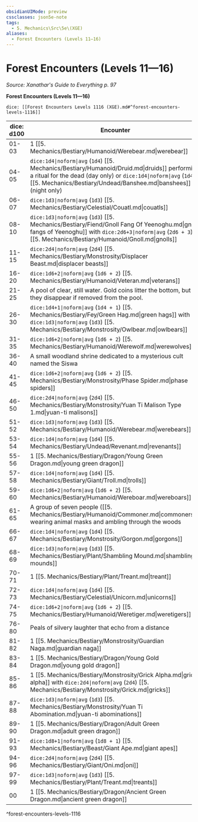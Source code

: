 ```yaml
---
obsidianUIMode: preview
cssclasses: json5e-note
tags:
  - 5. Mechanics\Src\5e\(XGE)
aliases:
  - Forest Encounters (Levels 11—16)
---
```

# Forest Encounters (Levels 11—16)
*Source: Xanathar's Guide to Everything p. 97* 

**Forest Encounters (Levels 11—16)**

`dice: [[Forest Encounters Levels 1116 (XGE).md#^forest-encounters-levels-1116]]`

| dice: d100 | Encounter |
|------------|-----------|
| 01-03 | 1 [[5. Mechanics/Bestiary/Humanoid/Werebear.md\|werebear]] |
| 04-05 | `dice:1d4\|noform\|avg` (`1d4`) [[5. Mechanics/Bestiary/Humanoid/Druid.md\|druids]] performing a ritual for the dead (day only) or `dice:1d4\|noform\|avg` (`1d4`) [[5. Mechanics/Bestiary/Undead/Banshee.md\|banshees]] (night only) |
| 06-07 | `dice:1d3\|noform\|avg` (`1d3`) [[5. Mechanics/Bestiary/Celestial/Couatl.md\|couatls]] |
| 08-10 | `dice:1d3\|noform\|avg` (`1d3`) [[5. Mechanics/Bestiary/Fiend/Gnoll Fang Of Yeenoghu.md\|gnoll fangs of Yeenoghu]] with `dice:2d6+3\|noform\|avg` (`2d6 + 3`) [[5. Mechanics/Bestiary/Humanoid/Gnoll.md\|gnolls]] |
| 11-15 | `dice:2d4\|noform\|avg` (`2d4`) [[5. Mechanics/Bestiary/Monstrosity/Displacer Beast.md\|displacer beasts]] |
| 16-20 | `dice:1d6+2\|noform\|avg` (`1d6 + 2`) [[5. Mechanics/Bestiary/Humanoid/Veteran.md\|veterans]] |
| 21-25 | A pool of clear, still water. Gold coins litter the bottom, but they disappear if removed from the pool. |
| 26-30 | `dice:1d4+1\|noform\|avg` (`1d4 + 1`) [[5. Mechanics/Bestiary/Fey/Green Hag.md\|green hags]] with `dice:1d3\|noform\|avg` (`1d3`) [[5. Mechanics/Bestiary/Monstrosity/Owlbear.md\|owlbears]] |
| 31-35 | `dice:1d6+2\|noform\|avg` (`1d6 + 2`) [[5. Mechanics/Bestiary/Humanoid/Werewolf.md\|werewolves]] |
| 36-40 | A small woodland shrine dedicated to a mysterious cult named the Siswa |
| 41-45 | `dice:1d6+2\|noform\|avg` (`1d6 + 2`) [[5. Mechanics/Bestiary/Monstrosity/Phase Spider.md\|phase spiders]] |
| 46-50 | `dice:2d4\|noform\|avg` (`2d4`) [[5. Mechanics/Bestiary/Monstrosity/Yuan Ti Malison Type 1.md\|yuan-ti malisons]] |
| 51-52 | `dice:1d3\|noform\|avg` (`1d3`) [[5. Mechanics/Bestiary/Humanoid/Werebear.md\|werebears]] |
| 53-54 | `dice:1d4\|noform\|avg` (`1d4`) [[5. Mechanics/Bestiary/Undead/Revenant.md\|revenants]] |
| 55-56 | 1 [[5. Mechanics/Bestiary/Dragon/Young Green Dragon.md\|young green dragon]] |
| 57-58 | `dice:1d4\|noform\|avg` (`1d4`) [[5. Mechanics/Bestiary/Giant/Troll.md\|trolls]] |
| 59-60 | `dice:1d6+2\|noform\|avg` (`1d6 + 2`) [[5. Mechanics/Bestiary/Humanoid/Wereboar.md\|wereboars]] |
| 61-65 | A group of seven people ([[5. Mechanics/Bestiary/Humanoid/Commoner.md\|commoners]]) wearing animal masks and ambling through the woods |
| 66-67 | `dice:1d4\|noform\|avg` (`1d4`) [[5. Mechanics/Bestiary/Monstrosity/Gorgon.md\|gorgons]] |
| 68-69 | `dice:1d3\|noform\|avg` (`1d3`) [[5. Mechanics/Bestiary/Plant/Shambling Mound.md\|shambling mounds]] |
| 70-71 | 1 [[5. Mechanics/Bestiary/Plant/Treant.md\|treant]] |
| 72-73 | `dice:1d4\|noform\|avg` (`1d4`) [[5. Mechanics/Bestiary/Celestial/Unicorn.md\|unicorns]] |
| 74-75 | `dice:1d6+2\|noform\|avg` (`1d6 + 2`) [[5. Mechanics/Bestiary/Humanoid/Weretiger.md\|weretigers]] |
| 76-80 | Peals of silvery laughter that echo from a distance |
| 81-82 | 1 [[5. Mechanics/Bestiary/Monstrosity/Guardian Naga.md\|guardian naga]] |
| 83-84 | 1 [[5. Mechanics/Bestiary/Dragon/Young Gold Dragon.md\|young gold dragon]] |
| 85-86 | 1 [[5. Mechanics/Bestiary/Monstrosity/Grick Alpha.md\|grick alpha]] with `dice:2d4\|noform\|avg` (`2d4`) [[5. Mechanics/Bestiary/Monstrosity/Grick.md\|gricks]] |
| 87-88 | `dice:1d3\|noform\|avg` (`1d3`) [[5. Mechanics/Bestiary/Monstrosity/Yuan Ti Abomination.md\|yuan-ti abominations]] |
| 89-90 | 1 [[5. Mechanics/Bestiary/Dragon/Adult Green Dragon.md\|adult green dragon]] |
| 91-93 | `dice:1d8+1\|noform\|avg` (`1d8 + 1`) [[5. Mechanics/Bestiary/Beast/Giant Ape.md\|giant apes]] |
| 94-96 | `dice:2d4\|noform\|avg` (`2d4`) [[5. Mechanics/Bestiary/Giant/Oni.md\|oni]] |
| 97-99 | `dice:1d3\|noform\|avg` (`1d3`) [[5. Mechanics/Bestiary/Plant/Treant.md\|treants]] |
| 00 | 1 [[5. Mechanics/Bestiary/Dragon/Ancient Green Dragon.md\|ancient green dragon]] |
^forest-encounters-levels-1116
